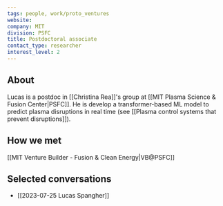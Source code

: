 ```yaml
---
tags: people, work/proto_ventures
website: 
company: MIT
division: PSFC
title: Postdoctoral associate
contact_type: researcher
interest_level: 2
---
```

## About
Lucas is a postdoc in [[Christina Rea]]'s group at [[MIT Plasma Science & Fusion Center|PSFC]]. He is develop a transformer-based ML model to predict plasma disruptions in real time (see [[Plasma control systems that prevent disruptions]]).
## How we met
[[MIT Venture Builder - Fusion & Clean Energy|VB@PSFC]]
## Selected conversations
- [[2023-07-25 Lucas Spangher]]
